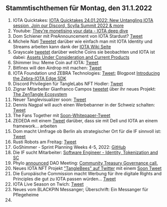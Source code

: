 ## Stammtischthemen für Montag, den 31.1.2022

1. IOTA Quicktakes: [IOTA Quicktakes 24.01.2022: New Untangling IOTA session, Join our Discord, Scylla Summit 2022 & more](https://www.youtube.com/watch?v=-VQdaXdVCU4)
2. Youtube: [They're monetising your data - IOTA deep dive](https://www.youtube.com/watch?v=8-54mXUQ8yw)
3. Dom Schiener mit PreAnnouncement von IOTA Stardust? [Tweet](https://twitter.com/DomSchiener/status/1485717597010243585?s=20)
4. Michele Nati [Tweetet](https://twitter.com/michelenati/status/1485704346692116486?s=20) darüber wie einfach man mit IOTA Identity und Streams arbeiten kann dank der [IOTA Wiki Seite](https://wiki.iota.org/integration-services/welcome)
5. Grayscale [tweetet](https://twitter.com/Grayscale/status/1485735645142265857?s=20) darüber welche Coins sie beobachten und IOTA ist dabei: [Assets Under Consideration and Current Products](https://grayscale.com/assets-under-consideration-and-current-products/?utm_source=TWITTER&utm_medium=social&utm_term=product&utm_content=6232768218&utm_campaign=assets+under+exploration&linkId=149405992)
6. Shimmer Inu: Meme Coin auf IOTA: [Tweet](https://twitter.com/shimmer_inu/status/1485691910907912197?s=20)
7. Bitfinex will den Airdrop mit machen: [Tweet](https://twitter.com/bitfinex/status/1485945614080909318?s=20)
8. IOTA Foundation und ZEBRA Technologies: [Tweet](https://twitter.com/iota/status/1486021181723582472); Blogpost [Introducing the Zebra-IOTA Edge SDK](https://developer.zebra.com/blog/introducing-zebra-iota-edge-sdk)
9. Discord Privilegien für TangleLabs NFT Hodler: [Tweet](https://twitter.com/Tangle_Labs/status/1486040804070203395?s=20)
10. Zignar Mitarbeiter Gianfranco Campos [tweetet](https://twitter.com/hassping/status/1486046535020212226?s=20) über ihr neues Projekt: [The ZenTangle Ecosystem](https://blog.zignar.tech/the-zentangle-ecosystem-6fa445e390fb)
11. Neuer Tanglevisualizer soon: [Tweet](https://twitter.com/Jacob_Parece/status/1486010546826747905?s=20)
12. Dennis Nagpal will auch einen Werbebanner in der Schweiz schalten: [Tweet](https://twitter.com/dennisnagpal1/status/1485930726923059202?s=20)
13. The Fans Together mit [Soon-Whitepaper-Tweet](https://twitter.com/TheFansTogether/status/1486048343142936580?s=20)
14. ZEDEDA mit einem [Tweet](https://twitter.com/ZededaEdge/status/1486049362136367104?s=20) darüber, dass sie mit Dell und IOTA an einem framework... arbeiten
15. Dom macht Umfrage ob Berlin als strategischer Ort für die IF sinnvoll ist: [Tweet](https://twitter.com/DomSchiener/status/1486028132947828736?s=20)
16. Rusti Robots am Freitag: [Tweet](https://twitter.com/RustyRobotCC/status/1486014821363503111?s=20)
17. GoShimmer - Sprint Planning Weeks 4-5, 2022: [GitHub](https://github.com/iotaledger/research-updates/discussions/1)
18. Die IF sucht Mitarbeiter: [Software Engineer - Identity, Tokenization and SC](https://iota.bamboohr.com/jobs/view.php?id=186&source=other)
19. Phylo [announced](https://twitter.com/PhyloIota/status/1486328976276881414?s=20) DAO Meeting: [Community Treasury  Governance call.]()
20. Neues IOTA NFT Projekt ["TangleBees" auf Twitter](https://twitter.com/TangleBees) mit einem [Soon Tweet](https://twitter.com/TangleBees/status/1486307690452295684?s=20)
21. Die Europäische Commission macht Werbung für ihre digitale Rights and Principles die gut zu IOTA passen würden... [Tweet](https://twitter.com/EU_Commission/status/1486295140285272064?s=20)
22. IOTA Live Season on Twich: [Tweet](https://twitter.com/iota/status/1485990941848752134?s=20)
23. Neues vom BLACKPIN Messanger; Überschrift: Ein Messanger für Pflegeheime
24. 
